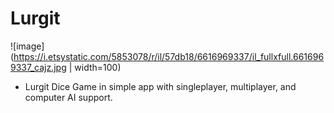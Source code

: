 # Lurgit
![image](https://i.etsystatic.com/5853078/r/il/57db18/6616969337/il_fullxfull.6616969337_cajz.jpg | width=100)

 - Lurgit Dice Game in simple app with singleplayer, multiplayer, and computer AI support.
